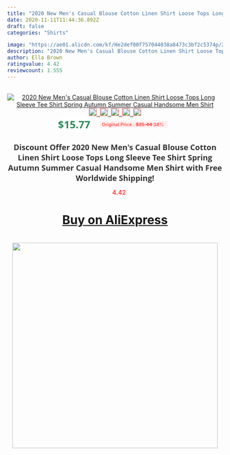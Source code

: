 ```yaml
---
title: "2020 New Men's Casual Blouse Cotton Linen Shirt Loose Tops Long Sleeve Tee Shirt Spring Autumn Summer Casual Handsome Men Shirt"
date: 2020-11-11T11:44:36.892Z
draft: false
categories: "Shirts"

image: "https://ae01.alicdn.com/kf/He2def00f757044038a8473c3bf2c5374p/2020-New-Men-s-Casual-Blouse-Cotton-Linen-Shirt-Loose-Tops-Long-Sleeve-Tee-Shirt-Spring.jpg"
description: "2020 New Men's Casual Blouse Cotton Linen Shirt Loose Tops Long Sleeve Tee Shirt Spring Autumn Summer Casual Handsome Men Shirt"
author: Ella Brown
ratingvalue: 4.42
reviewcount: 1.555
---
```

<br>
<div style="text-align: center;">
<a href="https://s.click.aliexpress.com/e/_ACY1rP" target="_blank" rel="nofollow noopener noreferrer"><img alt="2020 New Men's Casual Blouse Cotton Linen Shirt Loose Tops Long Sleeve Tee Shirt Spring Autumn Summer Casual Handsome Men Shirt" class="magnifier-image" src="https://ae01.alicdn.com/kf/He2def00f757044038a8473c3bf2c5374p/2020-New-Men-s-Casual-Blouse-Cotton-Linen-Shirt-Loose-Tops-Long-Sleeve-Tee-Shirt-Spring.jpg_640x640.jpg">
<br>
<img style="border:1px solid salmon" src="https://ae01.alicdn.com/kf/He2def00f757044038a8473c3bf2c5374p/2020-New-Men-s-Casual-Blouse-Cotton-Linen-Shirt-Loose-Tops-Long-Sleeve-Tee-Shirt-Spring.jpg_120x120.jpg">&nbsp;&nbsp;<img style="border:1px solid salmon" src="https://ae01.alicdn.com/kf/H6e9eb6b5ca9a47f28af91d0fb2d195e3B/2020-New-Men-s-Casual-Blouse-Cotton-Linen-Shirt-Loose-Tops-Long-Sleeve-Tee-Shirt-Spring.jpg_120x120.jpg">&nbsp;&nbsp;<img style="border:1px solid salmon" src="https://ae01.alicdn.com/kf/Ha5d329cd54b84e2db9fa02b314002133T/2020-New-Men-s-Casual-Blouse-Cotton-Linen-Shirt-Loose-Tops-Long-Sleeve-Tee-Shirt-Spring.jpg_120x120.jpg">&nbsp;&nbsp;<img style="border:1px solid salmon" src="https://ae01.alicdn.com/kf/H004a72f18ec444178a984f9335bf1af2B/2020-New-Men-s-Casual-Blouse-Cotton-Linen-Shirt-Loose-Tops-Long-Sleeve-Tee-Shirt-Spring.jpg_120x120.jpg">&nbsp;&nbsp;<img style="border:1px solid salmon" src="https://ae01.alicdn.com/kf/Hece944a33bab4617878b72d8f3b877e5z/2020-New-Men-s-Casual-Blouse-Cotton-Linen-Shirt-Loose-Tops-Long-Sleeve-Tee-Shirt-Spring.jpg_120x120.jpg"></a></div><br0>
<div style="text-align: center;"><span style="background-color: white; border: 0px; box-sizing: border-box; color: seagreen; display: inline-block; font-family: &quot;open sans&quot; , &quot;arial&quot; , &quot;helvetica&quot; , sans-serif , &quot;heiti&quot;; font-size: 24px; font-stretch: inherit; font-weight: 700; line-height: inherit; margin: 0px 10px 0px 0px; padding: 0px; vertical-align: middle;">$15.77 </span>
<span style="background: rgb(255 , 241 , 241); border-radius: 3px; border: 0px; box-sizing: border-box; color: #ff4747; display: inline-block; font-family: inherit; font-size: 12px; font-stretch: inherit; font-style: inherit; font-variant: inherit; font-weight: 600; line-height: inherit; margin: 0px; padding: 2px 5px; transform: scale(0.9); vertical-align: middle;">Original Price : <b style="text-decoration: line-through;">$25.44 </b> 38%&nbsp;&nbsp;</span></div>
<h1 style="color: #333333; display: inline-block; font-family: &quot;open sans&quot; , &quot;arial&quot; , &quot;helvetica&quot; , sans-serif , &quot;heiti&quot;; font-size: 18px; font-stretch: inherit; font-weight: 700; text-align: center;">Discount Offer 2020 New Men's Casual Blouse Cotton Linen Shirt Loose Tops Long Sleeve Tee Shirt Spring Autumn Summer Casual Handsome Men Shirt with Free Worldwide Shipping!</h1>
<div style="color: #ff4747; text-align: center;">
<img src="https://4.bp.blogspot.com/-M0ZcTcb-5uY/XleCXlxnR4I/AAAAAAAAAEc/OrjgMkXV1oMQFaCRZj5HQwOCBcu3w1FegCPcBGAYYCw/s1600/star.png" style="height: 15px;">&nbsp;<b>4.42</b></div>
<div class="button_cont" align="center"><a class="buynow_a" href="https://s.click.aliexpress.com/e/_ACY1rP" target="_blank" rel="nofollow noopener noreferrer"><H1>Buy on AliExpress</H1></a></div><br>
<div class="separator" style="clear: both; text-align: center;">
<img src="https://lh3.googleusercontent.com/-pTy5HemUv9M/XlePHvY0dAI/AAAAAAAAAE4/0nX5iRUoIWY8eMW9Dpxeirr157OZliDIgCLcBGAsYHQ/s1600/badge.gif" width="480">
</div>
